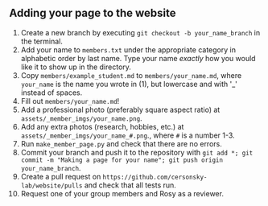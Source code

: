 ## Adding your page to the website
1. Create a new branch by executing `git checkout -b your_name_branch` in the terminal.
2. Add your name to `members.txt` under the appropriate category in alphabetic order by last name. Type your name _exactly_ how you would like it to show up in the directory.
3. Copy `members/example_student.md` to `members/your_name.md`, where `your_name` is the name you wrote in (1), but lowercase and with '_' instead of spaces.
4. Fill out `members/your_name.md`!
5. Add a professional photo (preferably square aspect ratio) at `assets/_member_imgs/your_name.png`.
6. Add any extra photos (research, hobbies, etc.) at `assets/_member_imgs/your_name_#.png`., where `#` is a number 1-3.
7. Run `make_member_page.py` and check that there are no errors.
8. Commit your branch and push it to the repository with `git add *; git commit -m "Making a page for your name"; git push origin your_name_branch`.
8. Create a pull request on `https://github.com/cersonsky-lab/website/pulls` and check that all tests run.
9. Request one of your group members and Rosy as a reviewer.    

